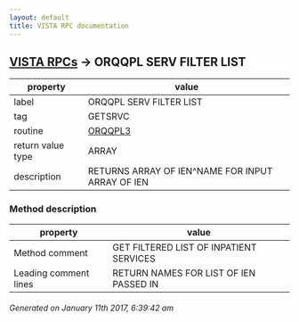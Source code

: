 ```yaml
---
layout: default
title: VISTA RPC documentation
---
```




## [VISTA RPCs](TableOfContent.md) &#8594; ORQQPL SERV FILTER LIST 

 property | value 
--- | --- 
 label | ORQQPL SERV FILTER LIST
 tag | GETSRVC
 routine | [ORQQPL3](http://code.osehra.org/dox/Routine_ORQQPL3_source.html)
 return value type | ARRAY
 description | RETURNS ARRAY OF IEN^NAME FOR INPUT ARRAY OF IEN


### Method description

 property | value 
--- | --- 
 Method comment | GET FILTERED LIST OF INPATIENT SERVICES
 Leading comment lines | RETURN NAMES FOR LIST OF IEN PASSED IN




 ###### Generated on January 11th 2017, 6:39:42 am